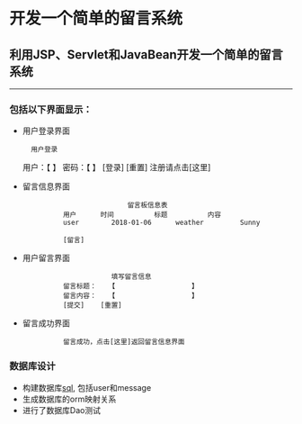# 开发一个简单的留言系统

## 利用JSP、Servlet和JavaBean开发一个简单的留言系统
----
### 包括以下界面显示：


* 用户登录界面
    
		用户登录
	用户：【		】
	密码：【		】
	[登录]	[重置]
	注册请点击[这里]
	 
* 留言信息界面

								留言板信息表
				用户		时间			标题			内容
				user		2018-01-06		weather			Sunny
				
				[留言]

* 用户留言界面

							填写留言信息
				留言标题：	【					】
				留言内容：	【					】
				[提交]	[重置]

* 留言成功界面

				留言成功，点击[这里]返回留言信息界面
				
### 数据库设计
*	构建数据库[sql](/my_message_board/my_message_board_create.sql),
	包括user和message
*	生成数据库的orm映射关系
*	进行了数据库Dao测试	

